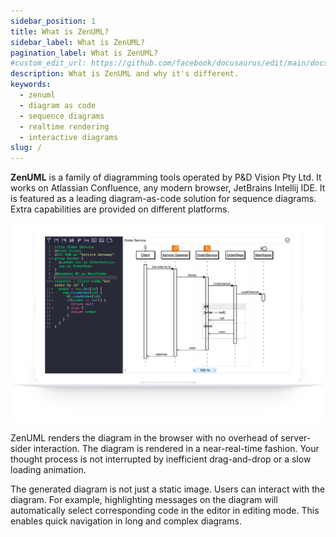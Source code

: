 ```yaml
---
sidebar_position: 1
title: What is ZenUML?
sidebar_label: What is ZenUML?
pagination_label: What is ZenUML?
#custom_edit_url: https://github.com/facebook/docusaurus/edit/main/docs/api-doc-markdown.md
description: What is ZenUML and why it's different.
keywords:
  - zenuml
  - diagram as code
  - sequence diagrams
  - realtime rendering
  - interactive diagrams
slug: /
---
```


**ZenUML** is a family of diagramming tools operated by P&D Vision Pty Ltd. It works on Atlassian Confluence, any modern browser, JetBrains Intellij IDE. It is featured as a leading diagram-as-code solution for sequence diagrams. Extra capabilities are provided on different platforms.

![](img/zenuml-laptop.png)

ZenUML renders the diagram in the browser with no overhead of server-sider interaction. The diagram is rendered in a near-real-time fashion. Your thought process is not interrupted by inefficient drag-and-drop or a slow loading animation.

The generated diagram is not just a static image. Users can interact with the diagram. For example, highlighting messages on the diagram will automatically select corresponding code in the editor in editing mode. This enables quick navigation in long and complex diagrams.
